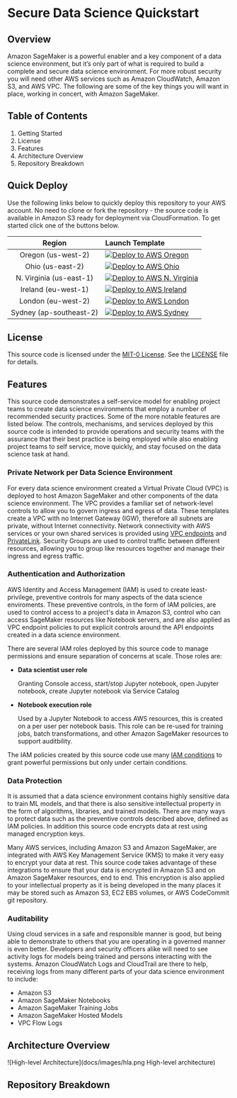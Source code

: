 # Secure Data Science Quickstart

## Overview

Amazon SageMaker is a powerful enabler and a key component of a data science environment, but it’s only part of what is required to build a complete and secure data science environment. For more robust security you will need other AWS services such as Amazon CloudWatch, Amazon S3, and AWS VPC. The following are some of the key things you will want in place, working in concert, with Amazon SageMaker.

## Table of Contents
1. Getting Started
1. License
1. Features
1. Architecture Overview
1. Repository Breakdown

## Quick Deploy
Use the following links below to quickly deploy this repository to your AWS account.  No need to clone or fork the repository - the source code is available in Amazon S3 ready for deployment via CloudFormation.  To get started click one of the buttons below.

| Region | Launch Template |
|:---:|:---|
| Oregon (us-west-2) | [![Deploy to AWS Oregon](https://camo.githubusercontent.com/9c49a15ad7e4c64cae6fc0d4448935283b5cd71a/68747470733a2f2f63646e2e7261776769742e636f6d2f6275696c646b6974652f636c6f7564666f726d6174696f6e2d6c61756e63682d737461636b2d627574746f6e2d7376672f6d61737465722f6c61756e63682d737461636b2e737667 "Deploy to AWS Oregon")](https://console.aws.amazon.com/cloudformation/home?region=us-west-2#/stacks/create/review?stackName=secure-ds-core&templateURL=https://s3.amazonaws.com/sagemaker-workshop-cloudformation-us-west-2/quickstart/ds_administration.yaml) |
| Ohio (us-east-2) | [![Deploy to AWS Ohio](https://camo.githubusercontent.com/9c49a15ad7e4c64cae6fc0d4448935283b5cd71a/68747470733a2f2f63646e2e7261776769742e636f6d2f6275696c646b6974652f636c6f7564666f726d6174696f6e2d6c61756e63682d737461636b2d627574746f6e2d7376672f6d61737465722f6c61756e63682d737461636b2e737667 "Deploy to AWS Ohio")](https://console.aws.amazon.com/cloudformation/home?region=us-east-2#/stacks/create/review?stackName=secure-ds-core&templateURL=https://s3.amazonaws.com/sagemaker-workshop-cloudformation-us-east-2/quickstart/ds_administration.yaml) |
| N. Virginia (us-east-1) | [![Deploy to AWS N. Virginia](https://camo.githubusercontent.com/9c49a15ad7e4c64cae6fc0d4448935283b5cd71a/68747470733a2f2f63646e2e7261776769742e636f6d2f6275696c646b6974652f636c6f7564666f726d6174696f6e2d6c61756e63682d737461636b2d627574746f6e2d7376672f6d61737465722f6c61756e63682d737461636b2e737667 "Deploy to AWS N. Virginia")](https://console.aws.amazon.com/cloudformation/home?region=us-east-1#/stacks/create/review?stackName=secure-ds-core&templateURL=https://s3.amazonaws.com/sagemaker-workshop-cloudformation-us-east-1/quickstart/ds_administration.yaml) |
| Ireland (eu-west-1) | [![Deploy to AWS Ireland](https://camo.githubusercontent.com/9c49a15ad7e4c64cae6fc0d4448935283b5cd71a/68747470733a2f2f63646e2e7261776769742e636f6d2f6275696c646b6974652f636c6f7564666f726d6174696f6e2d6c61756e63682d737461636b2d627574746f6e2d7376672f6d61737465722f6c61756e63682d737461636b2e737667 "Deploy to AWS Ireland")](https://console.aws.amazon.com/cloudformation/home?region=eu-west-1#/stacks/create/review?stackName=secure-ds-core&templateURL=https://s3.amazonaws.com/sagemaker-workshop-cloudformation-eu-west-1/quickstart/ds_administration.yaml) |
| London (eu-west-2) | [![Deploy to AWS London](https://camo.githubusercontent.com/9c49a15ad7e4c64cae6fc0d4448935283b5cd71a/68747470733a2f2f63646e2e7261776769742e636f6d2f6275696c646b6974652f636c6f7564666f726d6174696f6e2d6c61756e63682d737461636b2d627574746f6e2d7376672f6d61737465722f6c61756e63682d737461636b2e737667 "Deploy to AWS London")](https://console.aws.amazon.com/cloudformation/home?region=eu-west-2#/stacks/create/review?stackName=secure-ds-core&templateURL=https://s3.amazonaws.com/sagemaker-workshop-cloudformation-eu-west-2/quickstart/ds_administration.yaml) |
| Sydney (ap-southeast-2) | [![Deploy to AWS Sydney](https://camo.githubusercontent.com/9c49a15ad7e4c64cae6fc0d4448935283b5cd71a/68747470733a2f2f63646e2e7261776769742e636f6d2f6275696c646b6974652f636c6f7564666f726d6174696f6e2d6c61756e63682d737461636b2d627574746f6e2d7376672f6d61737465722f6c61756e63682d737461636b2e737667 "Deploy to AWS Sydney")](https://console.aws.amazon.com/cloudformation/home?region=ap-southeast-2#/stacks/create/review?stackName=secure-ds-core&templateURL=https://s3.amazonaws.com/sagemaker-workshop-cloudformation-ap-southeast-2/quickstart/ds_administration.yaml) |

## License

This source code is licensed under the [MIT-0 License](https://github.com/aws/mit-0). See the [LICENSE](LICENSE) file for details.

## Features

This source code demonstrates a self-service model for enabling project teams to create data science environments that employ a number of recommended security practices.  Some of the more notable features are listed below.  The controls, mechanisms, and services deployed by this source code is intended to provide operations and security teams with the assurance that their best practice is being employed while also enabling project teams to self service, move quickly, and stay focused on the data science task at hand.

### Private Network per Data Science Environment

For every data science environment created a Virtual Private Cloud (VPC) is deployed to host Amazon SageMaker and other components of the data science environment.  The VPC provides a familiar set of network-level controls to allow you to govern ingress and egress of data.  These templates create a VPC with no Internet Gateway (IGW), therefore all subnets are private, without Internet connectivity.  Network connectivity with AWS services or your own shared services is provided using [VPC endpoints](https://docs.aws.amazon.com/vpc/latest/userguide/vpc-endpoints.html) and [PrivateLink](https://aws.amazon.com/privatelink/).  Security Groups are used to control traffic between different resources, allowing you to group like resources together and manage their ingress and egress traffic.

### Authentication and Authorization

AWS Identity and Access Management (IAM) is used to create least-privilege, preventive controls for many aspects of the data science enviroments.  These preventive controls, in the form of IAM policies, are used to control access to a project's data in Amazon S3, control who can access SageMaker resources like Notebook servers, and are also applied as VPC endpoint policies to put explicit controls around the API endpoints created in a data science environment.

There are several IAM roles deployed by this source code to manage permissions and ensure separation of concerns at scale.  Those roles are:

- **Data scientist user role**

    Granting Console access, start/stop Jupyter notebook, open Jupyter notebook, create Jupyter notebook via Service Catalog

- **Notebook execution role**

    Used by a Jupyter Notebook to access AWS resources, this is created on a per user per notebook basis.  This role can be re-used for training jobs, batch transformations, and other Amazon SageMaker resources to support auditbility.

The IAM policies created by this source code use many [IAM conditions](https://docs.aws.amazon.com/IAM/latest/UserGuide/reference_policies_actions-resources-contextkeys.html) to grant powerful permissions but only under certain conditions.  

### Data Protection

It is assumed that a data science environment contains highly sensitive data to train ML models, and that there is also sensitive intellectual property in the form of algorithms, libraries, and trained models.  There are many ways to protect data such as the preventive controls described above, defined as IAM policies.  In addition this source code encrypts data at rest using managed encryption keys.

Many AWS services, including Amazon S3 and Amazon SageMaker, are integrated with AWS Key Management Service (KMS) to make it very easy to encrypt your data at rest.  This source code takes advantage of these integrations to ensure that your data is encrypted in Amazon S3 and on Amazon SageMaker resources, end to end.  This encryption is also applied to your intellectual property as it is being developed in the many places it may be stored such as Amazon S3, EC2 EBS volumes, or AWS CodeCommit git repository.

### Auditability

Using cloud services in a safe and responsible manner is good, but being able to demonstrate to others that you are operating in a governed manner is even better.  Developers and security officers alike will need to see activity logs for models being trained and persons interacting with the systems.  Amazon CloudWatch Logs and CloudTrail are there to help, receiving logs from many different parts of your data science environment to include:

 - Amazon S3
 - Amazon SageMaker Notebooks
 - Amazon SageMaker Training Jobs
 - Amazon SageMaker Hosted Models
 - VPC Flow Logs

## Architecture Overview

![High-level Architecture](docs/images/hla.png High-level architecture)

## Repository Breakdown